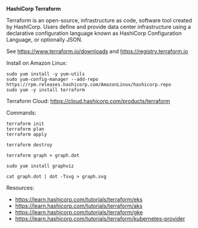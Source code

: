 <strong>HashiCorp Terraform</strong>

Terraform is an open-source, infrastructure as code, software tool created by HashiCorp. Users define and provide data center infrastructure using a declarative configuration language known as HashiCorp Configuration Language, or optionally JSON.

See https://www.terraform.io/downloads and https://registry.terraform.io

Install on Amazon Linux:

```
sudo yum install -y yum-utils
sudo yum-config-manager --add-repo https://rpm.releases.hashicorp.com/AmazonLinux/hashicorp.repo
sudo yum -y install terraform
```

Terraform Cloud: https://cloud.hashicorp.com/products/terraform

Commands:

```
terraform init
terraform plan
terraform apply

terraform destroy
```

```
terraform graph > graph.dot

sudo yum install graphviz

cat graph.dot | dot -Tsvg > graph.svg
```

Resources:

- https://learn.hashicorp.com/tutorials/terraform/eks
- https://learn.hashicorp.com/tutorials/terraform/aks
- https://learn.hashicorp.com/tutorials/terraform/gke
- https://learn.hashicorp.com/tutorials/terraform/kubernetes-provider
